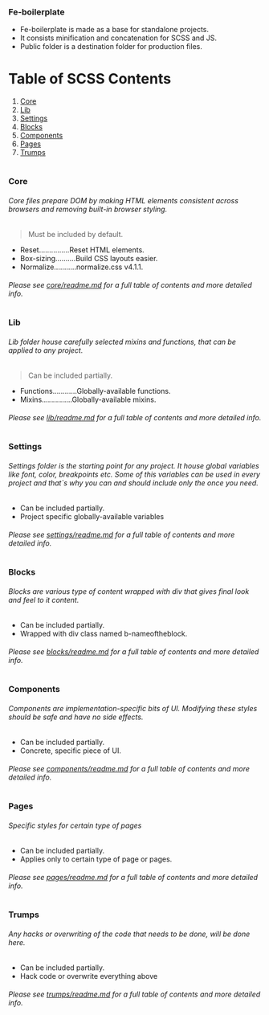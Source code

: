 ### Fe-boilerplate

- Fe-boilerplate is made as a base for standalone projects.
- It consists minification and concatenation for SCSS and JS.
- Public folder is a destination folder for production files.



# Table of SCSS Contents

01. [Core](#core)
02. [Lib](#lib)
03. [Settings](#settings)
06. [Blocks](#blocks)
07. [Components](#components)
09. [Pages](#pages)
10. [Trumps](#trumps)

# <a name="core"></a>
### Core
###### *Core files prepare DOM by making HTML elements consistent across browsers and removing built-in browser styling.*

> Must be included by default.
* Reset...............Reset HTML elements.
* Box-sizing..........Build CSS layouts easier.
* Normalize...........normalize.css v4.1.1.

###### Please see [core/readme.md](core) for a full table of contents and more detailed info.



# <a name="lib"></a>
### Lib
###### *Lib folder house carefully selected mixins and functions, that can be applied to any project.*

> Can be included partially.
* Functions............Globally-available functions.
* Mixins...............Globally-available mixins.

###### Please see [lib/readme.md](lib) for a full table of contents and more detailed info.



# <a name="settings"></a>
### Settings
######  *Settings folder is the starting point for any project. It house global variables like font, color, breakpoints etc. Some of this variables can be used in every project and that`s why you can and should include only the once you need.*

>
* Can be included partially.
* Project specific globally-available variables

###### Please see [settings/readme.md](settings)  for a full table of contents and more detailed info.



# <a name="blocks"></a>
### Blocks
######  *Blocks are various type of content wrapped with div that gives final look and feel to it content.*

>
* Can be included partially.
* Wrapped with div class named b-nameoftheblock.

###### Please see [blocks/readme.md](blocks) for a full table of contents and more detailed info.



# <a name="components"></a>
### Components
######  *Components are implementation-specific bits of UI. Modifying these styles should be safe and have no side effects.*

>
* Can be included partially.
* Concrete, specific piece of UI.

###### Please see [components/readme.md](components) for a full table of contents and more detailed info.



# <a name="pages"></a>
### Pages
######  *Specific styles for certain type of pages*

>
* Can be included partially.
* Applies only to certain type of page or pages.

###### Please see [pages/readme.md](pages) for a full table of contents and more detailed info.



# <a name="trumps"></a>
### Trumps
######  *Any hacks or overwriting of the code that needs to be done, will be done here.*

>
* Can be included partially.
* Hack code or overwrite everything above

###### Please see [trumps/readme.md](trumps) for a full table of contents and more detailed info.
